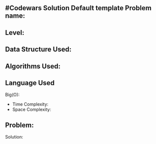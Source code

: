#Codewars Solution Default template
Problem name: 
-
Level:
-
Data Structure Used:
-
Algorithms Used:
-
Language Used
-
Big(O):
  - Time Complexity:
  - Space Complexity:

Problem:
-
Solution: 
